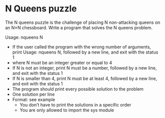# N Queens puzzle
The N queens puzzle is the challenge of placing N non-attacking queens on an N×N chessboard. Write a program that solves the N queens problem.

Usage: nqueens N
- If the user called the program with the wrong number of arguments, print Usage: nqueens N, followed by a new line, and exit with the status 1
- where N must be an integer greater or equal to 4
- If N is not an integer, print N must be a number, followed by a new line, and exit with the status 1
- If N is smaller than 4, print N must be at least 4, followed by a new line, and exit with the status 1
- The program should print every possible solution to the problem
- One solution per line
- Format: see example
  - You don’t have to print the solutions in a specific order
  - You are only allowed to import the sys module
